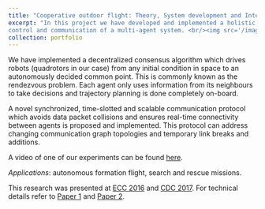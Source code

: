 ```yaml
---
title: "Cooperative outdoor flight: Theory, System development and Integration"
excerpt: "In this project we have developed and implemented a holistic system architecture capable of handling
control and communication of a multi-agent system. <br/><img src='/images/outdoor_quadrotor_testbed.png'>"
collection: portfolio
---
```


We have implemented a decentralized consensus algorithm which drives robots (quadrotors in our case) from any initial condition in space to an autonomously decided common point. This is commonly known as the rendezvous problem. Each agent only uses information from its neighbours to take decisions and trajectory planning is done completely on-board.

A novel synchronized, time-slotted and scalable communication protocol which avoids data packet collisions and ensures real-time connectivity between agents is proposed and implemented. This protocol can address changing communication graph topologies and temporary link breaks and additions.

A video of one of our experiments can be found [here](https://youtu.be/LFCnua4CBsU). 

*Applications*: autonomous formation flight, search and rescue missions.

This research was presented at [ECC 2016](http://zapurva.github.io/files/ECC16_presentation_AJ.pdf) and [CDC 2017](http://zapurva.github.io/files/CDC17_presentation_AJ.pdf). For technical details refer to [Paper 1](https://ieeexplore.ieee.org/abstract/document/7810609) and [Paper 2](https://ieeexplore.ieee.org/abstract/document/8263964). 
